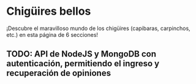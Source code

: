 <h1>Chigüires bellos</h1>
<p>¡Descubre el maravilloso mundo de los chigüires (capibaras, carpinchos, etc.) en esta página de 6 secciones!
<h2>TODO: API de NodeJS y MongoDB con autenticación, permitiendo el ingreso y recuperación de opiniones</h2>